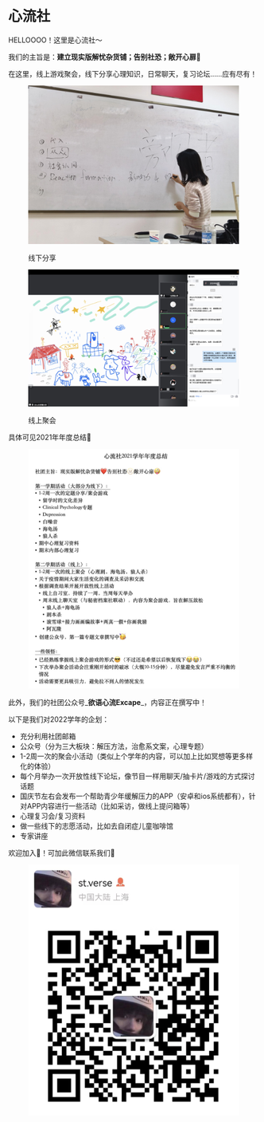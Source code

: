 # 心流社

HELLOOOO！这里是心流社～

我们的主旨是：**建立现实版解忧杂货铺️；告别社恐；敞开心扉🤪**

在这里，线上游戏聚会，线下分享心理知识，日常聊天，复习论坛……应有尽有！

<figure><img src="../.gitbook/assets/WechatIMG13154.jpeg" alt=""><figcaption><p>线下分享</p></figcaption></figure>

<figure><img src="../.gitbook/assets/WechatIMG13152.png" alt=""><figcaption><p>线上聚会</p></figcaption></figure>

具体可见2021年年度总结👀

<figure><img src="../.gitbook/assets/WechatIMG13150.jpeg" alt=""><figcaption></figcaption></figure>

此外，我们的社团公众号_**欲语心流Excape**_，内容正在撰写中！



以下是我们对2022学年的企划：

* 充分利用社团邮箱
* 公众号（分为三大板块：解压方法，治愈系文案，心理专题）
* 1-2周一次的聚会小活动（类似上个学年的内容，可以加上比如冥想等更多样化的体验）
* 每个月举办一次开放性线下论坛，像节目一样用聊天/抽卡片/游戏的方式探讨话题
* 国庆节左右会发布一个帮助青少年缓解压力的APP（安卓和ios系统都有），针对APP内容进行一些活动（比如采访，做线上提问箱等）
* 心理复习会/复习资料
* 做一些线下的志愿活动，比如去自闭症儿童咖啡馆
* 专家讲座

欢迎加入🥳！可加此微信联系我们👀

<figure><img src="../.gitbook/assets/WechatIMG1170.jpeg" alt=""><figcaption></figcaption></figure>
